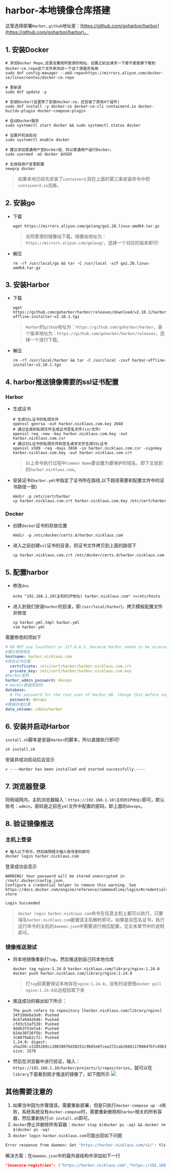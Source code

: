 # harbor-本地镜像仓库搭建
这里选择部署`Harbor`, `github`地址是：[https://github.com/goharbor/harbor](https://github.com/goharbor/harbor)。

## 1. 安装Docker
```shell
# 添加Docker Repo,这里设置成阿里源的地址，设置之前去请求一下是不是能够下载到docker-ce.repo这个文件来测试一下这个源是否有效
sudo dnf config-manager --add-repo=https://mirrors.aliyun.com/docker-ce/linux/centos/docker-ce.repo
 
# 更新源
sudo dnf update -y
 
# 安装Docker(这里除了安装docker-ce，还安装了其他4个组件)
sudo dnf install -y docker-ce docker-ce-cli containerd.io docker-buildx-plugin docker-compose-plugin
 
# 启动Docker服务
sudo systemctl start docker && sudo systemctl status docker
 
# 设置开机自启动
sudo systemctl enable docker
 
# 建议添加普通用户至Docker组，并以普通用户运行Docker。
sudo usermod -aG docker $USER
 
# 生效组用户变更配置
newgrp docker
```
> 如果本地已经先安装了`containerd`,则在上面的第三条安装命令中把`containerd.io`去掉。

## 2. 安装go
* 下载
  ```shell
  wget https://mirrors.aliyun.com/golang/go1.20.linux-amd64.tar.gz
  ```
  > 去阿里源的镜像站下载，镜像站地址为：`https://mirrors.aliyun.com/golang/`，选择一个对应的版本即可!
* 解压
  ```shell
  rm -rf /usr/local/go && tar -C /usr/local -xzf go1.20.linux-amd64.tar.gz
  ```

## 3. 安装Harbor
* 下载
  ```shell
  wget https://github.com/goharbor/harbor/releases/download/v2.10.1/harbor-offline-installer-v2.10.1.tgz
  ```
  > `Harbor`的`github`地址为：`https://github.com/goharbor/harbor`，各个版本地址为：`https://github.com/goharbor/harbor/releases`，选择一个进行下载。
* 解压
  ```shell
  rm -rf /usr/local/harbor && tar -C /usr/local -zxvf harbor-offline-installer-v2.10.1.tgz
  ```

## 4. harbor推送镜像需要的ssl证书配置
### Harbor
* 生成证书
  ```shell
  # 生成SSL证书的私钥文件
  openssl genrsa -out harbor.nicklaus.com.key 2048
  # 通过生成的私钥文件生成证书签名文件(csr文件）
  openssl req -new -key harbor.nicklaus.com.key -out harbor.nicklaus.com.csr
  # 通过SSL证书的私钥文件和签名请求文件生成SSL证书
  openssl x509 -req -days 3650 -in harbor.nicklaus.com.csr -signkey harbor.nicklaus.com.key -out harbor.nicklaus.com.crt
  ```
  > 以上命令执行过程中`Common Name`要设置为要保护的域名，即下文说到的`harbor.nicklaus.com`。
* 安装证书(`harbor.yml`中指定了证书所在路径,以下路径需要和配置文件中的证书路径一致)
  ```shell
  mkdir -p /etc/cert/harbor
  cp harbor.nicklaus.com.crt harbor.nicklaus.com.key /etc/cert/harbor
  ```
### Docker
* 创建`docker`证书的存放位置
  ```shell
  mkdir -p /etc/docker/certs.d/harbor.nicklaus.com
  ```
* 进入之前创建`ssl`证书的目录，将证书文件拷贝到上面的路径下
  ```shell
  cp harbor.nicklaus.com.crt /etc/docker/certs.d/harbor.nicklaus.com
  ```

## 5. 配置harbor
* 修改`dns`
  ```shell
  echo "192.168.1.10(主机的IP地址) harbor.nicklaus.com" >>/etc/hosts
  ```
* 进入到我们安装`harbor`的目录，即:`/usr/local/harbor`)，拷贝模板配置文件并修改
  ```shell
  cp harbor.yml.tmpl harbor.yml
  vim harbor.yml
  ```
需要修改的项如下
```yaml
# DO NOT use localhost or 127.0.0.1, because Harbor needs to be accessed by external clients.
#建议使用域名
hostname: harbor.nicklaus.com
#修改证书位置
  certificate: /etc/cert/harbor/harbor.nicklaus.com.crt
  private_key: /etc/cert/harbor/harbor.nicklaus.com.key
#harbor密码
harbor_admin_password: devops
# Harbor数据库密码
database:
  # The password for the root user of Harbor DB. Change this before any production use.
  password: devops
#数据存储位置
data_volume: /data/harbor
```
## 6. 安装并启动Harbor
`install.sh`脚本是安装`Harbor`的脚本，所以直接执行即可!
```shell
sh install.sh
```
安装并成功启动后会显示
```shell
✔ ----Harbor has been installed and started successfully.----
```
## 7. 浏览器登录
同局域网内，主机浏览器输入：`https://192.168.1.10(主机的IP地址)`即可，默认账号：`admin`，密码是之前在`yml`文件中配置的密码，即上面的`devops`。

## 8. 验证镜像推送
### 主机上登录
```shell
# 输入以下命令，然后按照提示输入账号密码即可
docker login harbor.nicklaus.com
```
登录成功会显示
```shell
WARNING! Your password will be stored unencrypted in /root/.docker/config.json.
Configure a credential helper to remove this warning. See
https://docs.docker.com/engine/reference/commandline/login/#credentials-store

Login Succeeded
```
> `docker login harbor.nicklaus.com`命令在任意主机上都可以执行，只要域名`harbor.nicklaus.com`能被该主机解析即可。如果是自签名证书，执行这行命令的主机的`daemon.json`中需要进行相应配置，见文末章节中的说明即可。
### 镜像推送测试
* 将本地镜像重新打`tag`，然后推送到自己的本地仓库
  ```shell
  docker tag nginx:1.24.0 harbor.nicklaus.com/library/nginx:1.24.0
  docker push harbor.nicklaus.com/library/nginx:1.24.0
  ```
  > 打`tag`前需要保证本地存在`nginx:1.24.0`，没有的话使用`docker pull nginx:1.24.0`从远程拉取下来
* 推送成功的输出如下所示：
  ```shell
  The push refers to repository [harbor.nicklaus.com/library/nginx]
  34f2ddeba3a9: Pushed 
  0c47a9442648: Pushed 
  cfd3c53af539: Pushed 
  9dd63f53efa4: Pushed 
  b24e38f26f5b: Pushed 
  3c8879ab2cf2: Pushed 
  1.24.0: digest: sha256:c2285269cc20838076d30251c9b65e6fcea272cab26661170084fbfc49b3b144 size: 1570
  ```
* 然后在浏览器中进行验证，输入：`https://192.168.1.10/harbor/projects/1/repositories`，就可以在`library`下面看到刚才推送的镜像了，如下图所示
![](/harbor-image-repository-library.png)

## 其他需要注意的
1. 如果当中因为步骤错误，需要重新部署，但是只执行`docker-compose up -d`失败，系统系统没有`docker-compose`时，需要重新删除和`harbor`相关的所有容器，然后重新执行`sh install.sh`即可。
2. `docker`停止并删除所有容器：`docker stop $(docker ps -aq) && docker rm $(docker ps -aq)`
3. `docker login harbor.nicklaus.com`可能出现如下问题
```sh
Error response from daemon: Get "https://harbor.nicklaus.com/v2/": tls: failed to verify certificate: x509: certificate relies on legacy Common Name field, use SANs instead
```
解决方案：在`daemon.json`中的最外层结构中添加如下一行
```json
"insecure-registries": ["https://harbor.nicklaus.com","https://192.168.1.10"]
```